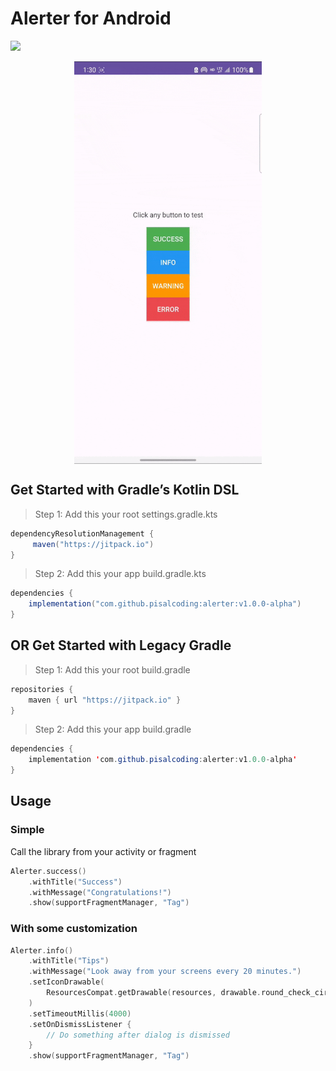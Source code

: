 # Alerter for Android
[![](https://jitpack.io/v/pisalcoding/alerter.svg)](https://jitpack.io/#pisalcoding/alerter)

<div style="text-align:center; width: 100%;">
  <img src="demo.gif" width="300" height="auto" align="center"> 
</div>

## Get Started with Gradle’s Kotlin DSL
> Step 1: Add this your root settings.gradle.kts
```java
dependencyResolutionManagement {
     maven("https://jitpack.io")
}

```
> Step 2: Add this your app build.gradle.kts
```java
dependencies {
	implementation("com.github.pisalcoding:alerter:v1.0.0-alpha")
}
```

## OR Get Started with Legacy Gradle
> Step 1: Add this your root build.gradle
```java
repositories {  
    maven { url "https://jitpack.io" }
}

```
> Step 2: Add this your app build.gradle
```java
dependencies {
	implementation 'com.github.pisalcoding:alerter:v1.0.0-alpha'
}
```

## Usage

### Simple
Call the library from your activity or fragment
```kotlin
Alerter.success()
    .withTitle("Success")
    .withMessage("Congratulations!")
    .show(supportFragmentManager, "Tag")
```

### With some customization 
```kotlin
Alerter.info()
    .withTitle("Tips")
    .withMessage("Look away from your screens every 20 minutes.")
    .setIconDrawable(
        ResourcesCompat.getDrawable(resources, drawable.round_check_circle_24, theme)
    )
    .setTimeoutMillis(4000)
    .setOnDismissListener {
        // Do something after dialog is dismissed
    }
    .show(supportFragmentManager, "Tag")
```


